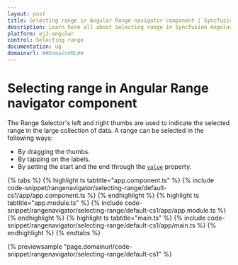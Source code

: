 ```yaml
---
layout: post
title: Selecting range in Angular Range navigator component | Syncfusion
description: Learn here all about Selecting range in Syncfusion Angular Range navigator component of Syncfusion Essential JS 2 and more.
platform: ej2-angular
control: Selecting range 
documentation: ug
domainurl: ##DomainURL##
---
```


# Selecting range in Angular Range navigator component

The Range Selector's left and right thumbs are used to indicate the selected range in the large collection of data. A range can be selected in the following ways:

* By dragging the thumbs.
* By tapping on the labels.
* By setting the start and the end through the [`value`](https://ej2.syncfusion.com/angular/documentation/api/range-navigator/#value) property.

{% tabs %}
{% highlight ts tabtitle="app.component.ts" %}
{% include code-snippet/rangenavigator/selecting-range/default-cs1/app/app.component.ts %}
{% endhighlight %}
{% highlight ts tabtitle="app.module.ts" %}
{% include code-snippet/rangenavigator/selecting-range/default-cs1/app/app.module.ts %}
{% endhighlight %}
{% highlight ts tabtitle="main.ts" %}
{% include code-snippet/rangenavigator/selecting-range/default-cs1/app/main.ts %}
{% endhighlight %}
{% endtabs %}
  
{% previewsample "page.domainurl/code-snippet/rangenavigator/selecting-range/default-cs1" %}